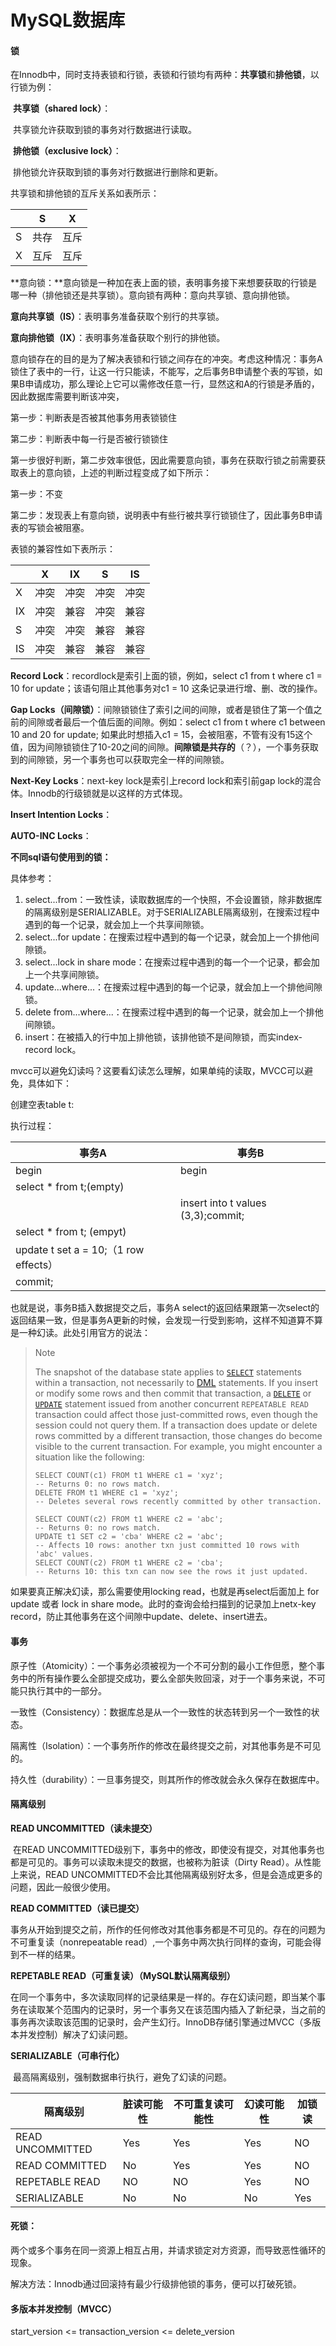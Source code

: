# MySQL数据库

#### 锁

在Innodb中，同时支持表锁和行锁，表锁和行锁均有两种：**共享锁**和**排他锁**，以行锁为例：

​	**共享锁（shared lock）**：

​		共享锁允许获取到锁的事务对行数据进行读取。

​	**排他锁（exclusive lock）**：

​		排他锁允许获取到锁的事务对行数据进行删除和更新。

共享锁和排他锁的互斥关系如表所示：

|      | S    | X    |
| ---- | ---- | ---- |
| S    | 共存 | 互斥 |
| X    | 互斥 | 互斥 |

**意向锁：**意向锁是一种加在表上面的锁，表明事务接下来想要获取的行锁是哪一种（排他锁还是共享锁）。意向锁有两种：意向共享锁、意向排他锁。

​	**意向共享锁（IS）**：表明事务准备获取个别行的共享锁。

​	**意向排他锁（IX）**：表明事务准备获取个别行的排他锁。

意向锁存在的目的是为了解决表锁和行锁之间存在的冲突。考虑这种情况：事务A锁住了表中的一行，让这一行只能读，不能写，之后事务B申请整个表的写锁，如果B申请成功，那么理论上它可以需修改任意一行，显然这和A的行锁是矛盾的，因此数据库需要判断该冲突，

第一步：判断表是否被其他事务用表锁锁住

第二步：判断表中每一行是否被行锁锁住

第一步很好判断，第二步效率很低，因此需要意向锁，事务在获取行锁之前需要获取表上的意向锁，上述的判断过程变成了如下所示：

第一步：不变

第二步：发现表上有意向锁，说明表中有些行被共享行锁锁住了，因此事务B申请表的写锁会被阻塞。

表锁的兼容性如下表所示：

|      | X    | IX   | S    | IS   |
| ---- | ---- | ---- | ---- | ---- |
| X    | 冲突 | 冲突 | 冲突 | 冲突 |
| IX   | 冲突 | 兼容 | 冲突 | 兼容 |
| S    | 冲突 | 冲突 | 兼容 | 兼容 |
| IS   | 冲突 | 兼容 | 兼容 | 兼容 |

**Record Lock**：recordlock是索引上面的锁，例如，select c1 from t where c1 = 10 for update；该语句阻止其他事务对c1 = 10 这条记录进行增、删、改的操作。

**Gap Locks（间隙锁）**：间隙锁锁住了索引之间的间隙，或者是锁住了第一个值之前的间隙或者最后一个值后面的间隙。例如：select c1 from t where c1 between 10 and 20 for update; 如果此时想插入c1 = 15，会被阻塞，不管有没有15这个值，因为间隙锁锁住了10-20之间的间隙。**间隙锁是共存的**（？），一个事务获取到的间隙锁，另一个事务也可以获取完全一样的间隙锁。

**Next-Key Locks**：next-key lock是索引上record lock和索引前gap lock的混合体。Innodb的行级锁就是以这样的方式体现。

**Insert Intention Locks**：

**AUTO-INC Locks**：

**不同sql语句使用到的锁：**

具体参考：

[官方文档]: https://dev.mysql.com/doc/refman/5.7/en/innodb-locks-set.html

1. select...from：一致性读，读取数据库的一个快照，不会设置锁，除非数据库的隔离级别是SERIALIZABLE。对于SERIALIZABLE隔离级别，在搜索过程中遇到的每一个记录，就会加上一个共享间隙锁。
2. select...for update：在搜索过程中遇到的每一个记录，就会加上一个排他间隙锁。
3. select...lock in share mode：在搜索过程中遇到的每一个一个记录，都会加上一个共享间隙锁。
4. update...where...：在搜索过程中遇到的每一个记录，就会加上一个排他间隙锁。
5. delete from...where...：在搜索过程中遇到的每一个记录，就会加上一个排他间隙锁。
6. insert：在被插入的行中加上排他锁，该排他锁不是间隙锁，而实index-record lock。

mvcc可以避免幻读吗？这要看幻读怎么理解，如果单纯的读取，MVCC可以避免，具体如下：

创建空表table t:

执行过程：

| 事务A                                 | 事务B                              |
| ------------------------------------- | ---------------------------------- |
| begin                                 | begin                              |
| select * from t;(empty)               |                                    |
|                                       | insert into t values (3,3);commit; |
| select * from t; (empyt)              |                                    |
| update t set a = 10;（1 row effects） |                                    |
| commit;                               |                                    |

也就是说，事务B插入数据提交之后，事务A select的返回结果跟第一次select的返回结果一致，但是事务A更新的时候，会发现一行受到影响，这样不知道算不算是一种幻读。此处引用官方的说法：

> Note
>
> The snapshot of the database state applies to [`SELECT`](https://dev.mysql.com/doc/refman/5.7/en/select.html) statements within a transaction, not necessarily to [DML](https://dev.mysql.com/doc/refman/5.7/en/glossary.html#glos_dml) statements. If you insert or modify some rows and then commit that transaction, a [`DELETE`](https://dev.mysql.com/doc/refman/5.7/en/delete.html) or [`UPDATE`](https://dev.mysql.com/doc/refman/5.7/en/update.html) statement issued from another concurrent `REPEATABLE READ` transaction could affect those just-committed rows, even though the session could not query them. If a transaction does update or delete rows committed by a different transaction, those changes do become visible to the current transaction. For example, you might encounter a situation like the following:
>
> ```mysql
> SELECT COUNT(c1) FROM t1 WHERE c1 = 'xyz';
> -- Returns 0: no rows match.
> DELETE FROM t1 WHERE c1 = 'xyz';
> -- Deletes several rows recently committed by other transaction.
> 
> SELECT COUNT(c2) FROM t1 WHERE c2 = 'abc';
> -- Returns 0: no rows match.
> UPDATE t1 SET c2 = 'cba' WHERE c2 = 'abc';
> -- Affects 10 rows: another txn just committed 10 rows with 'abc' values.
> SELECT COUNT(c2) FROM t1 WHERE c2 = 'cba';
> -- Returns 10: this txn can now see the rows it just updated.
> ```

如果要真正解决幻读，那么需要使用locking read，也就是再select后面加上 for update 或者 lock in share mode。此时的查询会给扫描到的记录加上netx-key record，防止其他事务在这个间隙中update、delete、insert进去。

#### 事务

原子性（Atomicity）：一个事务必须被视为一个不可分割的最小工作但愿，整个事务中的所有操作要么全部提交成功，要么全部失败回滚，对于一个事务来说，不可能只执行其中的一部分。

一致性（Consistency）：数据库总是从一个一致性的状态转到另一个一致性的状态。

隔离性（Isolation）：一个事务所作的修改在最终提交之前，对其他事务是不可见的。

持久性（durability）：一旦事务提交，则其所作的修改就会永久保存在数据库中。

#### 隔离级别

**READ UNCOMMITTED（读未提交）**

​	在READ UNCOMMITTED级别下，事务中的修改，即使没有提交，对其他事务也都是可见的。事务可以读取未提交的数据，也被称为脏读（Dirty Read）。从性能上来说，READ UNCOMMITTED不会比其他隔离级别好太多，但是会造成更多的问题，因此一般很少使用。

**READ COMMITTED（读已提交）**

​	事务从开始到提交之前，所作的任何修改对其他事务都是不可见的。存在的问题为不可重复读（nonrepeatable read）,一个事务中两次执行同样的查询，可能会得到不一样的结果。

**REPETABLE READ（可重复读）（MySQL默认隔离级别）**

​	在同一个事务中，多次读取同样的记录结果是一样的。存在幻读问题，即当某个事务在读取某个范围内的记录时，另一个事务又在该范围内插入了新纪录，当之前的事务再次读取该范围的记录时，会产生幻行。InnoDB存储引擎通过MVCC（多版本并发控制）解决了幻读问题。

**SERIALIZABLE（可串行化）**

​	最高隔离级别，强制数据串行执行，避免了幻读的问题。

| 隔离级别         | 脏读可能性 | 不可重复读可能性 | 幻读可能性 | 加锁读 |
| ---------------- | ---------- | ---------------- | ---------- | ------ |
| READ UNCOMMITTED | Yes        | Yes              | Yes        | NO     |
| READ COMMITTED   | No         | Yes              | Yes        | NO     |
| REPETABLE READ   | NO         | NO               | Yes        | NO     |
| SERIALIZABLE     | No         | No               | No         | Yes    |

#### 死锁：

两个或多个事务在同一资源上相互占用，并请求锁定对方资源，而导致恶性循环的现象。

解决方法：Innodb通过回滚持有最少行级排他锁的事务，便可以打破死锁。

#### 多版本并发控制（MVCC）

start_version <= transaction_version <= delete_version

